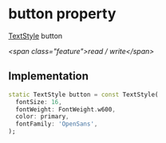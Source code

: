 


# button property







[TextStyle](https:api.flutter.dev/flutter/painting/TextStyle-class.html) button
  
_\<span class="feature"\>read / write\</span\>_






## Implementation

```dart
static TextStyle button = const TextStyle(
  fontSize: 16,
  fontWeight: FontWeight.w600,
  color: primary,
  fontFamily: 'OpenSans',
);
```







